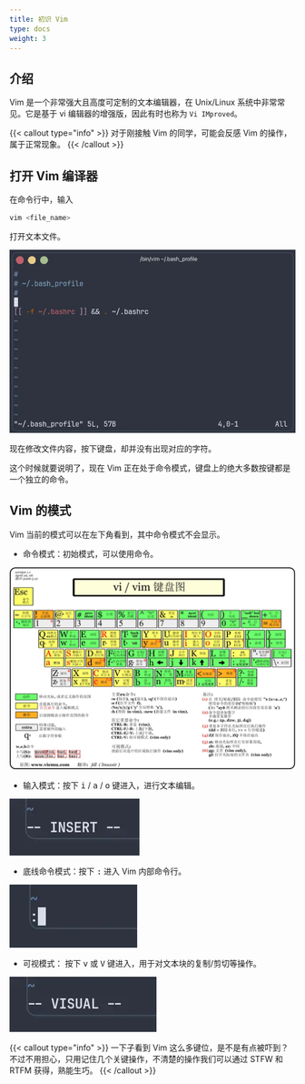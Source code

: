 ```yaml
---
title: 初识 Vim
type: docs
weight: 3
---
```


## 介绍

Vim 是一个非常强大且高度可定制的文本编辑器，在 Unix/Linux 系统中非常常见。它是基于 vi 编辑器的增强版，因此有时也称为 `Vi IMproved`。

{{< callout type="info" >}}
对于刚接触 Vim 的同学，可能会反感 Vim 的操作，属于正常现象。
{{< /callout >}}

## 打开 Vim 编译器

在命令行中，输入

```bash {filename="Terminal"}
vim <file_name>
```

打开文本文件。

![vim-open](./assets/vim-open.webp)

现在修改文件内容，按下键盘，却并没有出现对应的字符。

这个时候就要说明了，现在 Vim 正在处于命令模式，键盘上的绝大多数按键都是一个独立的命令。

## Vim 的模式

Vim 当前的模式可以在左下角看到，其中命令模式不会显示。

- 命令模式：初始模式，可以使用命令。

![vim-kbd](./assets/vim-kbd.webp)

- 输入模式：按下 <kbd>i</kbd> / <kbd>a</kbd> / <kbd>o</kbd> 键进入，进行文本编辑。

![inset-mode](./assets/insert-mode.webp)

- 底线命令模式：按下 <kbd>:</kbd> 进入 Vim 内部命令行。

![commandline-mode](./assets/commandline-mode.webp)

- 可视模式： 按下 <kbd>v</kbd> 或 <kbd>V</kbd> 键进入，用于对文本块的复制/剪切等操作。

![visual-mode](./assets/visual-mode.webp)

{{< callout type="info" >}}
一下子看到 Vim 这么多键位，是不是有点被吓到？  
不过不用担心，只用记住几个关键操作，不清楚的操作我们可以通过 STFW 和 RTFM 获得，熟能生巧。
{{< /callout >}}
